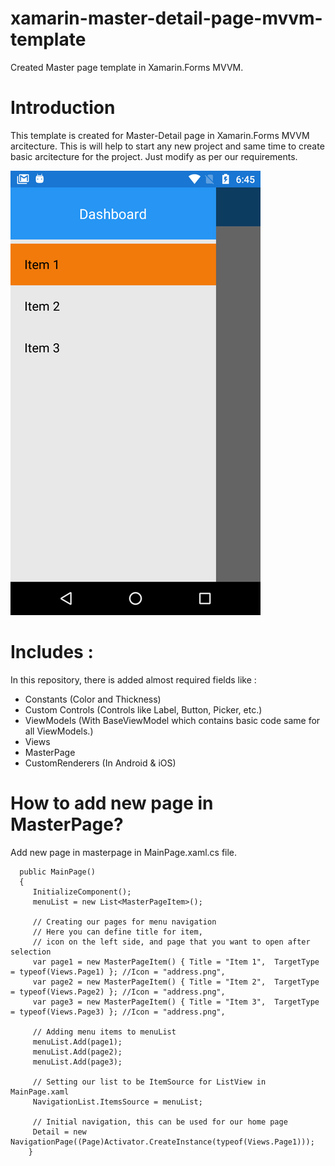 # xamarin-master-detail-page-mvvm-template
Created Master page template in Xamarin.Forms MVVM. 

# Introduction
This template is created for Master-Detail page in Xamarin.Forms MVVM arcitecture. This is will help to start any new project and same time to create basic arcitecture for the project. Just modify as per our requirements.

![alt text](Data/screenshot-android.png "android screenshot")

# Includes :
In this repository, there is added almost required fields like :

* Constants (Color and Thickness)
* Custom Controls (Controls like Label, Button, Picker, etc.)
* ViewModels (With BaseViewModel which contains basic code same for all ViewModels.)
* Views
* MasterPage
* CustomRenderers (In Android & iOS)

# How to add new page in MasterPage?
Add new page in masterpage in MainPage.xaml.cs file.

      public MainPage()
      {
         InitializeComponent();
         menuList = new List<MasterPageItem>();

         // Creating our pages for menu navigation
         // Here you can define title for item, 
         // icon on the left side, and page that you want to open after selection
         var page1 = new MasterPageItem() { Title = "Item 1",  TargetType = typeof(Views.Page1) }; //Icon = "address.png",
         var page2 = new MasterPageItem() { Title = "Item 2",  TargetType = typeof(Views.Page2) }; //Icon = "address.png",
         var page3 = new MasterPageItem() { Title = "Item 3",  TargetType = typeof(Views.Page3) }; //Icon = "address.png",

         // Adding menu items to menuList
         menuList.Add(page1);
         menuList.Add(page2);
         menuList.Add(page3);

         // Setting our list to be ItemSource for ListView in MainPage.xaml
         NavigationList.ItemsSource = menuList;

         // Initial navigation, this can be used for our home page
         Detail = new NavigationPage((Page)Activator.CreateInstance(typeof(Views.Page1)));
        }
